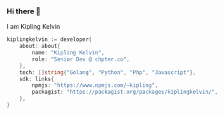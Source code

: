 ### Hi there 👋
<!-- About me -->
I am Kipling Kelvin
```go
kiplingkelvin := developer{
    about: about{
        name: "Kipling Kelvin",
        role: "Senior Dev @ chpter.co",
    },
    tech: []string{"Golang", "Python", "Php", "Javascript"},
    sdk: links{
        npmjs: "https://www.npmjs.com/~kipling",
        packagist: "https://packagist.org/packages/kiplingkelvin/",
    },
}

```
